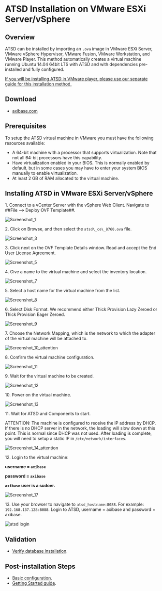 # ATSD Installation on VMware ESXi Server/vSphere

## Overview

ATSD can be installed by importing an `.ova` image in VMware ESXi Server,
VMware vSphere Hypervisor, VMware Fusion, VMware Workstation, and VMware
Player. This method automatically creates a virtual machine running
Ubuntu 14.04 64bit LTS with ATSD and with dependencies pre-installed and
fully configured.

[If you will be installing ATSD in VMware player, please use our
separate guide for this installation
method.](vmware.md)

## Download

* [axibase.com](https://axibase.com/public/atsd_ce.ova)

## Prerequisites

To setup the ATSD virtual machine in VMware you must have the following
resources available:

-   A 64-bit machine with a processor that supports virtualization. Note
    that not all 64-bit processors have this capability.
-   Have virtualization enabled in your BIOS. This is normally enabled
    by default, but in some cases you may have to enter your system BIOS
    manually to enable virtualization.
-   At least 2 GB of RAM allocated to the virtual machine.

## Installing ATSD in VMware ESXi Server/vSphere

​1. Connect to a vCenter Server with the vSphere Web Client. Navigate to ##File –\> Deploy OVF Template##.

![](images/Screenshot_1.png "Screenshot_1")

​2. Click on Browse, and then select the `atsd\_ce\_8760.ova` file.

![](images/Screenshot_3.png "Screenshot_3")

​3. Click next on the OVF Template Details window. Read and accept
the End User License Agreement.

![](images/Screenshot_5.png "Screenshot_5")

​4. Give a name to the virtual machine and select the inventory
location.

![](images/Screenshot_7.png "Screenshot_7")

​5. Select a host name for the virtual machine from the list.

![](images/Screenshot_8.png "Screenshot_8")

​6. Select Disk Format. We recommend either Thick Provision Lazy Zeroed
or Thick Provision Eager Zeroed.

![](images/Screenshot_9.png "Screenshot_9")

​7. Choose the Network Mapping, which is the network to which the adapter of the
virtual machine will be attached to.

![](images/Screenshot_10_attention.png "Screenshot_10_attention")

​8. Confirm the virtual machine configuration.

![](images/Screenshot_11.png "Screenshot_11")

​9. Wait for the virtual machine to be created.

![](images/Screenshot_12.png "Screenshot_12")

​10. Power on the virtual machine.

![](images/Screenshot_13.png "Screenshot_13")

​11. Wait for ATSD and Components to start.

ATTENTION: The machine is configured to receive the IP address by DHCP.
If there is no DHCP server in the network, the loading will slow down at
this point. This is normal since DHCP was not used. After loading is
complete, you will need to setup a static IP in `/etc/network/interfaces`.

![](images/Screenshot_14_attention.png "Screenshot_14_attention")

​12. Login to the virtual machine:

**username = `axibase`**

**password = `axibase`**

**`axibase` user is a sudoer.**

![](images/Screenshot_17.png "Screenshot_17")

​13. Use your browser to navigate to `atsd_hostname:8088`. For example:
`192.168.137.128:8088`. Login to ATSD, username = axibase and password =
axibase.

![](images/atsd-login1.png "atsd login")

## Validation

* [Verify database installation](verifying-installation.md).

## Post-installation Steps

* [Basic configuration](post-installation.md).
* [Getting Started guide](../tutorials/getting-started.md).
